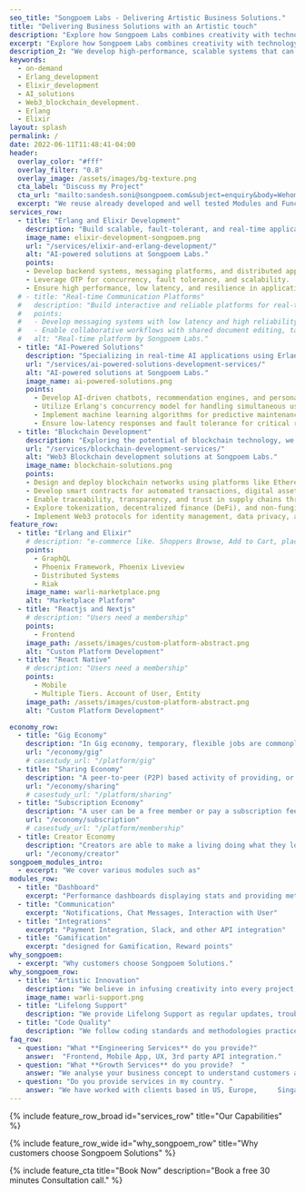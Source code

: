 ```yaml
---
seo_title: "Songpoem Labs - Delivering Artistic Business Solutions."
title: "Delivering Business Solutions with an Artistic touch"
description: "Explore how Songpoem Labs combines creativity with technology to deliver innovative business solutions.."
excerpt: "Explore how Songpoem Labs combines creativity with technology to deliver innovative business solutions."
description_2: "We develop high-performance, scalable systems that can handle large amounts of traffic and user activity without slowing down or crashing."
keywords:
  - on-demand
  - Erlang_development
  - Elixir_development
  - AI_solutions
  - Web3_blockchain_development.
  - Erlang
  - Elixir
layout: splash
permalink: /
date: 2022-06-11T11:48:41-04:00
header:
  overlay_color: "#fff"
  overlay_filter: "0.8"
  overlay_image: /assets/images/bg-texture.png
  cta_label: "Discuss my Project"
  cta_url: "mailto:sandesh.soni@songpoem.com&subject=enquiry&body=Wehomepage"
  excerpt: "We reuse already developed and well tested Modules and Functionalities, that can be imported rather than building from scratch and testing again."
services_row:
  - title: "Erlang and Elixir Development"
    description: "Build scalable, fault-tolerant, and real-time applications using Erlang/Elixir."
    image_name: elixir-development-songpoem.png
    url: "/services/elixir-and-erlang-development/"
    alt: "AI-powered solutions at Songpoem Labs."
    points:
    - Develop backend systems, messaging platforms, and distributed applications.
    - Leverage OTP for concurrency, fault tolerance, and scalability.
    - Ensure high performance, low latency, and resilience in applications.
  # - title: "Real-time Communication Platforms"
  #   description: "Build interactive and reliable platforms for real-time messaging, video conferencing, and collaborative workflows."
  #   points:
  #   - Develop messaging systems with low latency and high reliability using Erlang/Elixir.
  #   - Enable collaborative workflows with shared document editing, task management, etc.
  #   alt: "Real-time platform by Songpoem Labs."
  - title: "AI-Powered Solutions"
    description: "Specializing in real-time AI applications using Erlang and Elixir, we deliver solutions that combine responsiveness with intelligent decision-making."
    url: "/services/ai-powered-solutions-development-services/"
    alt: "AI-powered solutions at Songpoem Labs."
    image_name: ai-powered-solutions.png
    points:
      - Develop AI-driven chatbots, recommendation engines, and personalized content delivery systems.
      - Utilize Erlang's concurrency model for handling simultaneous user interactions and Elixir's scalability for data processing.
      - Implement machine learning algorithms for predictive maintenance, anomaly detection, and optimization.
      - Ensure low-latency responses and fault tolerance for critical real-time applications.
  - title: "Blockchain Development"
    description: "Exploring the potential of blockchain technology, we develop decentralized applications (DApps)"
    url: "/services/blockchain-development-services/"
    alt: "Web3 Blockchain development solutions at Songpoem Labs."
    image_name: blockchain-solutions.png
    points:
    - Design and deploy blockchain networks using platforms like Ethereum, Hyperledger, and Corda.
    - Develop smart contracts for automated transactions, digital asset management, and secure agreements.
    - Enable traceability, transparency, and trust in supply chains through blockchain implementation.
    - Explore tokenization, decentralized finance (DeFi), and non-fungible tokens (NFTs) for innovative use cases.
    - Implement Web3 protocols for identity management, data privacy, and secure transactions.
feature_row:
  - title: "Erlang and Elixir"
    # description: "e-commerce like. Shoppers Browse, Add to Cart, place order, Checkout."
    points:
      - GraphQL
      - Phoenix Framework, Phoenix Liveview
      - Distributed Systems
      - Riak
    image_name: warli-marketplace.png
    alt: "Marketplace Platform"
  - title: "Reactjs and Nextjs"
    # description: "Users need a membership"
    points:
      - Frontend
    image_path: /assets/images/custom-platform-abstract.png
    alt: "Custom Platform Development"
  - title: "React Native"
    # description: "Users need a membership"
    points:
      - Mobile
      - Multiple Tiers. Account of User, Entity
    image_path: /assets/images/custom-platform-abstract.png
    alt: "Custom Platform Development"

economy_row:
  - title: "Gig Economy"
    description: "In Gig economy, temporary, flexible jobs are commonplace and companies tend to hire independent contractors and freelancers instead of full-time employees."
    url: "/economy/gig"
    # casestudy_url: "/platform/gig"
  - title: "Sharing Economy"
    description: "A peer-to-peer (P2P) based activity of providing, or sharing access to goods and services, usually short term."
    url: "/economy/sharing"
    # casestudy_url: "/platform/sharing"
  - title: "Subscription Economy"
    description: "A user can be a free member or pay a subscription fee to access premium services. The goal is to ensure member is using the platform for a long term."
    url: "/economy/subscription"
    # casestudy_url: "/platform/membership"
  - title: Creator Economy
    description: "Creators are able to make a living doing what they love - creating content. Whether it’s vlogging, gaming, or music, there’s a creator out there for everyone. And with the ability to directly connect with fans, the creator economy is only going to continue to grow."
    url: "/economy/creator"
songpoem_modules_intro: 
  - excerpt: "We cover various modules such as"
modules_row:
  - title: "Dashboard"
    excerpt: "Performance dashboards displaying stats and providing metadata for further analytics."
  - title: "Communication"
    excerpt: "Notifications, Chat Messages, Interaction with User"
  - title: "Integrations"
    excerpt: "Payment Integration, Slack, and other API integration"
  - title: "Gamification"
    excerpt: "designed for Gamification, Reward points"
why_songpoem:
  - excerpt: "Why customers choose Songpoem Solutions."
why_songpoem_row:
  - title: "Artistic Innovation"
    description: "We believe in infusing creativity into every project, ensuring that our solutions not only function flawlessly but also inspire and engage."
    image_name: warli-support.png
  - title: "Lifelong Support"
    description: "We provide Lifelong Support as regular updates, troubleshooting assistance, and personalized consultations."
  - title: "Code Quality"
    description: "We follow coding standards and methodologies practiced in the industry. This makes it easy to onboard new person."
faq_row:
  - question: "What **Engineering Services** do you provide?"  
    answer:  "Frontend, Mobile App, UX, 3rd party API integration."  
  - question: "What **Growth Services** do you provide?  "
    answer: "We analyse your business concept to understand customers and your offerings and come up with possible strategy to reach more relevant users."
  - question: "Do you provide services in my country. " 
    answer: "We have worked with clients based in US, Europe,     Singapore. We overlap a few hours with your timezone. Our team is Distributed and we majorly work Remotely."
---
```


{% include feature_row_broad id="services_row"
title="Our Capabilities" %}

<!-- {% include feature_row_wide id="feature_row"
title="We are good at implementating" %} -->


{% include feature_row_wide id="why_songpoem_row" title="Why customers choose Songpoem Solutions" %}

<!-- **Ready to transform your business with our artistic tech solutions? Contact us today for a consultation.** -->



<!-- {% include feature_row_faqs title="FAQs" %} -->

{% include feature_cta title="Book Now" description="Book a free 30 minutes Consultation call." %}
